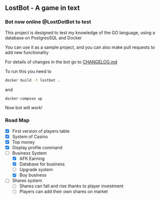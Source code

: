 ## LostBot - A game in text

### Bot now online @LostDotBot to test

This project is designed to test my knowledge of the GO language, using a database on PostgresSQL and Docker

You can use it as a sample project, and you can also make pull requests to add new functionality

For details of changes in the bot go to [CHANGELOG.md](https://github.com/AndreyFulov/lostbot-go/blob/main/CHANGELOG.md)

To run this you need to

```cmd
docker build -t lostbot .
```

and

```cmd
docker-compose up
```

Now bot will work!

### Road Map

- [x] First version of players table
- [x] System of Casino
- [x] Top money
- [x] Display profile command
- [ ] Business System
  - [x] AFK Earning
  - [x] Database for business
  - [ ] Upgrade system
  - [x] Buy business
- [ ] Shares system
  - [ ] Shares can fall and rise thanks to player investment
  - [ ] Players can add their own shares on market
